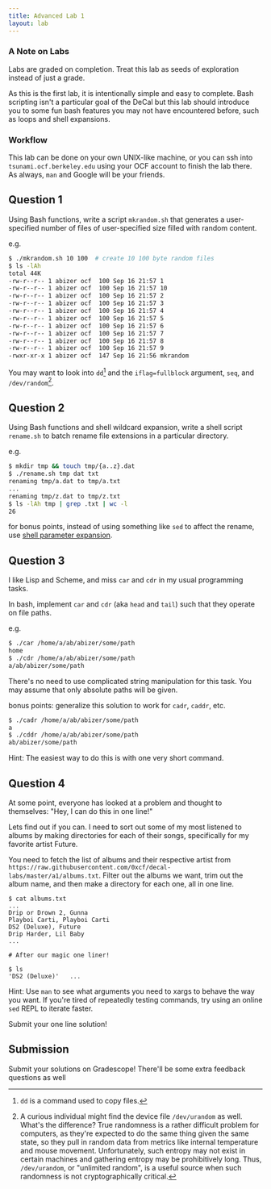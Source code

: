 ```yaml
---
title: Advanced Lab 1
layout: lab
---
```


### A Note on Labs
Labs are graded on completion. Treat this lab as seeds of exploration instead 
of just a grade. 

As this is the first lab, it is intentionally simple and easy to complete.  Bash scripting
isn't a particular goal of the DeCal but this lab should introduce you to some fun bash
features you may not have encountered before, such as loops and shell expansions. 

### Workflow
This lab can be done on your own UNIX-like machine, or you can ssh into
`tsunami.ocf.berkeley.edu` using your OCF account to finish the lab there. As always,
`man` and Google will be your friends.

## Question 1

Using Bash functions, write a script `mkrandom.sh` that generates a user-specified number
of files of user-specified size filled with random content.

e.g.

```bash
$ ./mkrandom.sh 10 100  # create 10 100 byte random files
$ ls -lAh
total 44K
-rw-r--r-- 1 abizer ocf  100 Sep 16 21:57 1
-rw-r--r-- 1 abizer ocf  100 Sep 16 21:57 10
-rw-r--r-- 1 abizer ocf  100 Sep 16 21:57 2
-rw-r--r-- 1 abizer ocf  100 Sep 16 21:57 3
-rw-r--r-- 1 abizer ocf  100 Sep 16 21:57 4
-rw-r--r-- 1 abizer ocf  100 Sep 16 21:57 5
-rw-r--r-- 1 abizer ocf  100 Sep 16 21:57 6
-rw-r--r-- 1 abizer ocf  100 Sep 16 21:57 7
-rw-r--r-- 1 abizer ocf  100 Sep 16 21:57 8
-rw-r--r-- 1 abizer ocf  100 Sep 16 21:57 9
-rwxr-xr-x 1 abizer ocf  147 Sep 16 21:56 mkrandom
```

You may want to look into `dd`[^dd] and the `iflag=fullblock` argument,
`seq`, and `/dev/random`[^rand].

[^dd]: `dd` is a command used to copy files.[^dd2]

[^dd2]: "But wait," a nearby straw-man asks, "isn't that what `cp` does?"[^dd3]

[^dd3]: They are indeed right, but `dd` has some useful features such as partial writing
    and reading that make it handy in weirder scenarios, such as devices.  StackOverflow has
    a [good explainer][so] and the ArchWiki has some [common examples][aw].

[so]: https://superuser.com/questions/609211/why-do-we-use-cp-to-copy-files-and-not-dd-in-unix-derivatives

[aw]: https://wiki.archlinux.org/index.php/Dd

[^rand]: A curious individual might find the device file `/dev/urandom` as well. What's
    the difference? True randomness is a rather difficult problem for computers, as they're
    expected to do the same thing given the same state, so they pull in random data from
    metrics like internal temperature and mouse movement. Unfortunately, such entropy may
    not exist in certain machines and gathering entropy may be prohibitively long. Thus,
    `/dev/urandom`, or "unlimited random", is a useful source when such randomness is not
    cryptographically critical. 


## Question 2

Using Bash functions and shell wildcard expansion, write a
shell script `rename.sh` to batch rename file extensions in a particular directory.

e.g.

```bash
$ mkdir tmp && touch tmp/{a..z}.dat
$ ./rename.sh tmp dat txt
renaming tmp/a.dat to tmp/a.txt
...
renaming tmp/z.dat to tmp/z.txt
$ ls -lAh tmp | grep .txt | wc -l
26
```

for bonus points, instead of using something like `sed` to affect the rename,
use [shell parameter expansion][1].

[1]: https://stackoverflow.com/questions/965053/extract-filename-and-extension-in-bash

## Question 3

I like Lisp and Scheme, and miss `car` and `cdr` in my usual programming tasks.

In bash, implement `car` and `cdr` (aka `head` and `tail`) such that they
operate on file paths.

e.g.

```bash
$ ./car /home/a/ab/abizer/some/path
home
$ ./cdr /home/a/ab/abizer/some/path
a/ab/abizer/some/path
```

There's no need to use complicated string manipulation for this task.
You may assume that only absolute paths will be given. 

bonus points: generalize this solution to work for `cadr`, `caddr`, etc.

```bash
$ ./cadr /home/a/ab/abizer/some/path
a
$ ./cddr /home/a/ab/abizer/some/path
ab/abizer/some/path
```

Hint: The easiest way to do this is with one very short command.

## Question 4

At some point, everyone has looked at a problem and thought to themselves:
"Hey, I can do this in one line!"

Lets find out if you can. I need to sort out some of my most listened to albums
by making directories for each of their songs, specifically for my favorite artist Future.

You need to fetch the list of albums and their respective artist from
`https://raw.githubusercontent.com/0xcf/decal-labs/master/a1/albums.txt`.
Filter out the albums we want, trim out the album name,
and then make a directory for each one, all in one line.

```
$ cat albums.txt
...
Drip or Drown 2, Gunna
Playboi Carti, Playboi Carti
DS2 (Deluxe), Future
Drip Harder, Lil Baby
...

# After our magic one liner!

$ ls
'DS2 (Deluxe)'   ...
```

Hint: Use `man` to see what arguments you need to xargs to behave the way you want.
If you're tired of repeatedly testing commands, try using an online `sed` REPL to iterate faster.

Submit your one line solution!

## Submission
Submit your solutions on Gradescope! There'll be some extra feedback questions as well
